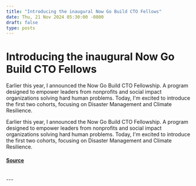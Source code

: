 ```yaml
---
title: "Introducing the inaugural Now Go Build CTO Fellows"
date: Thu, 21 Nov 2024 05:30:00 -0800
draft: false
type: posts
---
```

# Introducing the inaugural Now Go Build CTO Fellows





Earlier this year, I announced the Now Go Build CTO Fellowship. A program designed to empower leaders from nonprofits and social impact organizations solving hard human problems. Today, I'm excited to introduce the first two cohorts, focusing on Disaster Management and Climate Resilience.

Earlier this year, I announced the Now Go Build CTO Fellowship. A program designed to empower leaders from nonprofits and social impact organizations solving hard human problems. Today, I'm excited to introduce the first two cohorts, focusing on Disaster Management and Climate Resilience.

#### [Source](https://www.allthingsdistributed.com/2024/11/introducing-the-now-go-build-cto-fellows.html?utm_campaign=inbound&utm_source=rss)

<br/>
---
